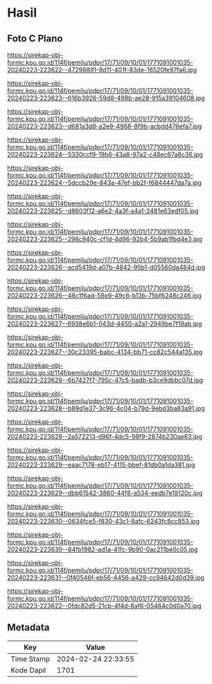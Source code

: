 # Hasil

## Foto C Plano

https://sirekap-obj-formc.kpu.go.id/114f/pemilu/pdpr/17/71/09/10/01/1771091001035-20240223-223622--47298891-8d11-401f-83de-16520fe97fa6.jpg

https://sirekap-obj-formc.kpu.go.id/114f/pemilu/pdpr/17/71/09/10/01/1771091001035-20240223-223623--616b3926-59d8-498b-ae28-915a39104608.jpg

https://sirekap-obj-formc.kpu.go.id/114f/pemilu/pdpr/17/71/09/10/01/1771091001035-20240223-223623--d681a3d8-a2e9-4968-8f9b-acbdd476efa7.jpg

https://sirekap-obj-formc.kpu.go.id/114f/pemilu/pdpr/17/71/09/10/01/1771091001035-20240223-223624--5330ccf9-19b6-43a8-97a2-c48ec67a8c36.jpg

https://sirekap-obj-formc.kpu.go.id/114f/pemilu/pdpr/17/71/09/10/01/1771091001035-20240223-223624--5dccb29e-843a-47ef-bb2f-f6844447da7a.jpg

https://sirekap-obj-formc.kpu.go.id/114f/pemilu/pdpr/17/71/09/10/01/1771091001035-20240223-223625--d8603f12-a6e2-4a3f-a4a1-2481e63edf05.jpg

https://sirekap-obj-formc.kpu.go.id/114f/pemilu/pdpr/17/71/09/10/01/1771091001035-20240223-223625--298c940c-cf1d-4d96-92b4-5b9ab1fbd4e3.jpg

https://sirekap-obj-formc.kpu.go.id/114f/pemilu/pdpr/17/71/09/10/01/1771091001035-20240223-223626--acd5419d-a07b-4842-95b1-d05560da484d.jpg

https://sirekap-obj-formc.kpu.go.id/114f/pemilu/pdpr/17/71/09/10/01/1771091001035-20240223-223626--48c1f6ad-58e9-49c6-b13b-75bf6248c246.jpg

https://sirekap-obj-formc.kpu.go.id/114f/pemilu/pdpr/17/71/09/10/01/1771091001035-20240223-223627--6938e6b1-043d-4450-a2a1-2949be7f19ab.jpg

https://sirekap-obj-formc.kpu.go.id/114f/pemilu/pdpr/17/71/09/10/01/1771091001035-20240223-223627--30c23395-babc-4134-bb71-cc82c544a135.jpg

https://sirekap-obj-formc.kpu.go.id/114f/pemilu/pdpr/17/71/09/10/01/1771091001035-20240223-223628--6b7427f7-795c-47c5-badb-b3ce9dbbc07d.jpg

https://sirekap-obj-formc.kpu.go.id/114f/pemilu/pdpr/17/71/09/10/01/1771091001035-20240223-223628--b89d1e37-3c96-4c04-b79d-9ebd3ba83a91.jpg

https://sirekap-obj-formc.kpu.go.id/114f/pemilu/pdpr/17/71/09/10/01/1771091001035-20240223-223628--2a572213-d96f-4dc5-98f9-2874b230ae63.jpg

https://sirekap-obj-formc.kpu.go.id/114f/pemilu/pdpr/17/71/09/10/01/1771091001035-20240223-223629--eaac7178-eb17-4115-bbef-81db0a1da381.jpg

https://sirekap-obj-formc.kpu.go.id/114f/pemilu/pdpr/17/71/09/10/01/1771091001035-20240223-223629--dbb61542-3860-44f8-a534-eedb7e19120c.jpg

https://sirekap-obj-formc.kpu.go.id/114f/pemilu/pdpr/17/71/09/10/01/1771091001035-20240223-223630--0634fce5-f830-43c1-8afc-6243fc8cc853.jpg

https://sirekap-obj-formc.kpu.go.id/114f/pemilu/pdpr/17/71/09/10/01/1771091001035-20240223-223630--84fb1982-ad1a-41fc-9b90-0ac211be0c05.jpg

https://sirekap-obj-formc.kpu.go.id/114f/pemilu/pdpr/17/71/09/10/01/1771091001035-20240223-223631--0f40546f-eb56-4456-a429-cc94642d0d39.jpg

https://sirekap-obj-formc.kpu.go.id/114f/pemilu/pdpr/17/71/09/10/01/1771091001035-20240223-223622--0fdc82d5-21cb-4f4d-8af6-05464c0d0a70.jpg


## Metadata

| Key        | Value               |
| ---------- | ------------------- |
| Time Stamp | 2024-02-24 22:33:55 |
| Kode Dapil | 1701                |



